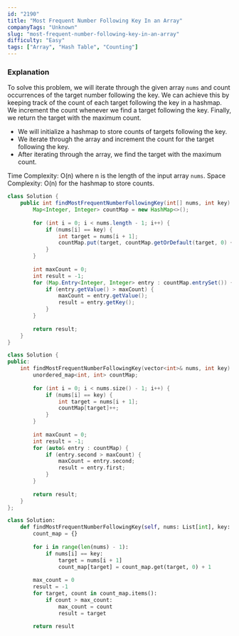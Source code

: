 ```yaml
---
id: "2190"
title: "Most Frequent Number Following Key In an Array"
companyTags: "Unknown"
slug: "most-frequent-number-following-key-in-an-array"
difficulty: "Easy"
tags: ["Array", "Hash Table", "Counting"]
---
```


### Explanation
To solve this problem, we will iterate through the given array `nums` and count occurrences of the target number following the key. We can achieve this by keeping track of the count of each target following the key in a hashmap. We increment the count whenever we find a target following the key. Finally, we return the target with the maximum count.

- We will initialize a hashmap to store counts of targets following the key.
- We iterate through the array and increment the count for the target following the key.
- After iterating through the array, we find the target with the maximum count.

Time Complexity: O(n) where n is the length of the input array `nums`.
Space Complexity: O(n) for the hashmap to store counts.
```java
class Solution {
    public int findMostFrequentNumberFollowingKey(int[] nums, int key) {
        Map<Integer, Integer> countMap = new HashMap<>();
        
        for (int i = 0; i < nums.length - 1; i++) {
            if (nums[i] == key) {
                int target = nums[i + 1];
                countMap.put(target, countMap.getOrDefault(target, 0) + 1);
            }
        }
        
        int maxCount = 0;
        int result = -1;
        for (Map.Entry<Integer, Integer> entry : countMap.entrySet()) {
            if (entry.getValue() > maxCount) {
                maxCount = entry.getValue();
                result = entry.getKey();
            }
        }
        
        return result;
    }
}
```

```cpp
class Solution {
public:
    int findMostFrequentNumberFollowingKey(vector<int>& nums, int key) {
        unordered_map<int, int> countMap;
        
        for (int i = 0; i < nums.size() - 1; i++) {
            if (nums[i] == key) {
                int target = nums[i + 1];
                countMap[target]++;
            }
        }
        
        int maxCount = 0;
        int result = -1;
        for (auto& entry : countMap) {
            if (entry.second > maxCount) {
                maxCount = entry.second;
                result = entry.first;
            }
        }
        
        return result;
    }
};
```

```python
class Solution:
    def findMostFrequentNumberFollowingKey(self, nums: List[int], key: int) -> int:
        count_map = {}
        
        for i in range(len(nums) - 1):
            if nums[i] == key:
                target = nums[i + 1]
                count_map[target] = count_map.get(target, 0) + 1
        
        max_count = 0
        result = -1
        for target, count in count_map.items():
            if count > max_count:
                max_count = count
                result = target
        
        return result
```
